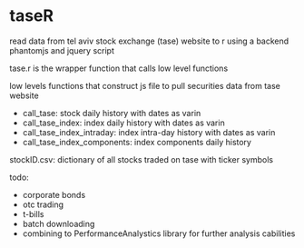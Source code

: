 # taseR
read data from tel aviv stock exchange (tase) website to r using a backend phantomjs and jquery script

tase.r is the wrapper function that calls low level functions

low levels functions that construct js file to pull securities data from tase website

  - call_tase: stock daily history with dates as varin
  - call_tase_index: index daily history with dates as varin
  - call_tase_index_intraday: index intra-day history with dates as varin
  - call_tase_index_components: index components daily history
  
stockID.csv: dictionary of all stocks traded on tase with ticker symbols

todo: 
  - corporate bonds
  - otc trading
  - t-bills
  - batch downloading
  - combining to PerformanceAnalystics library for further analysis cabilities